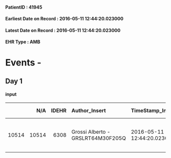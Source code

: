 
#### PatientID : 41945
#### Earliest Date on Record : 2016-05-11 12:44:20.023000
#### Latest Date on Record : 2016-05-11 12:44:20.023000
#### EHR Type : AMB

# Events - 

## Day 1

#### input
|       |    N/A |   IDEHR | Author_Insert                     | TimeStamp_Insert           | EHRType   |   PatientID |   IDDigitalSignDocument | persone_vicine   |   Unnamed: 0_x.1 |   IDANAMNESI_SOCIALE | Patient   | FamigliaAltro   | Paziente_T   | FamigliaAltro_T   |   Non_Rilevabile_x.1 | Note_Non_Rilevabile_x.1   | opt_Problemi   | chk_contr_sintomi   | opt_paziente_a   | opt_famiglia_a   | opt_adeguatezza   | ds_note_ad                                       | opt_paziente_solo   | opt_presente_assente   | Presenza_minori   | Caregiver_principale   | opt_capacita     | opt_risorse_ec   | opt_paziente_ad   | opt_caregiver_ad   | Needs     | Domestic partnership   | Fragility                    |
|------:|-------:|--------:|:----------------------------------|:---------------------------|:----------|------------:|------------------------:|:-----------------|-----------------:|---------------------:|:----------|:----------------|:-------------|:------------------|---------------------:|:--------------------------|:---------------|:--------------------|:-----------------|:-----------------|:------------------|:-------------------------------------------------|:--------------------|:-----------------------|:------------------|:-----------------------|:-----------------|:-----------------|:------------------|:-------------------|:----------|:-----------------------|:-----------------------------|
| 10514 |  10514 |    6308 | Grossi Alberto - GRSLRT64M30F205Q | 2016-05-11 12:44:20.023000 | AMB       |       41945 |                  361608 | N/A              |             3253 |                 2095 | Si#1      | Si#1            | No#0         | Si#1              |                    0 | NR                        | No#0           | controllo sintomi#0 | Congruenti#1     | Congruenti#1     | Da valutare#2     | Vive con la moglie anziana, due figli fuori casa | No#0                | Presente#1             | No#0              | Sons                   | Incrementabile#1 | Da valutare#2    | Totale#2          | Totale#2           | Clinici#0 | Coniuge/Convivente#0   | sovraccarico assistenziale#4 |


